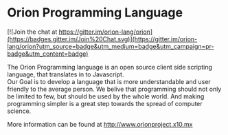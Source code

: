 # Orion Programming Language 

[![Join the chat at https://gitter.im/orion-lang/orion](https://badges.gitter.im/Join%20Chat.svg)](https://gitter.im/orion-lang/orion?utm_source=badge&utm_medium=badge&utm_campaign=pr-badge&utm_content=badge)

The Orion Programming language is an open source client side scripting language, that translates in to Javascript.  
Our Goal is to develop a language that is more understandable and user friendly to the average person. We belive that 
programming should not only be limited to few, but should be used by the whole world. And making programming simpler is 
a great step towards the spread of computer science.   

More information can be found at http://www.orionproject.x10.mx 

